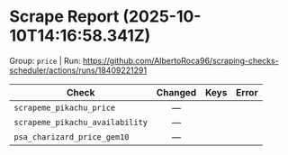 # Scrape Report (2025-10-10T14:16:58.341Z)

Group: `price`  |  Run: https://github.com/AlbertoRoca96/scraping-checks-scheduler/actions/runs/18409221291

| Check | Changed | Keys | Error |
|---|:---:|:--|:--|
| `scrapeme_pikachu_price` | — |  |  |
| `scrapeme_pikachu_availability` | — |  |  |
| `psa_charizard_price_gem10` | — |  |  |
